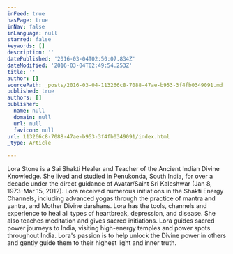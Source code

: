 ```yaml
---
inFeed: true
hasPage: true
inNav: false
inLanguage: null
starred: false
keywords: []
description: ''
datePublished: '2016-03-04T02:50:07.834Z'
dateModified: '2016-03-04T02:49:54.253Z'
title: ''
author: []
sourcePath: _posts/2016-03-04-113266c8-7088-47ae-b953-3f4fb0349091.md
published: true
authors: []
publisher:
  name: null
  domain: null
  url: null
  favicon: null
url: 113266c8-7088-47ae-b953-3f4fb0349091/index.html
_type: Article

---
```

Lora Stone is a Sai Shakti Healer and Teacher of the Ancient
Indian Divine Knowledge. She lived and studied in Penukonda, South India, for
over a decade under the direct guidance of Avatar/Saint Sri Kaleshwar (Jan 8,
1973-Mar 15, 2012). Lora received
numerous initiations in the Shakti Energy Channels, including advanced yogas
through the practice of mantra and yantra, and Mother Divine darshans.  Lora has the tools, channels and experience to heal all types of heartbreak,
depression, and disease. She also teaches meditation and gives sacred initiations. Lora guides sacred power journeys to India, visiting
high-energy temples and power spots throughout India. Lora's passion is to help
unlock the Divine power in others and gently guide them to their highest light
and inner truth.